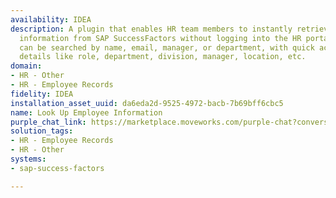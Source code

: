 ```yaml
---
availability: IDEA
description: A plugin that enables HR team members to instantly retrieve employee
  information from SAP SuccessFactors without logging into the HR portal. Employees
  can be searched by name, email, manager, or department, with quick access to important
  details like role, department, division, manager, location, etc.
domain:
- HR - Other
- HR - Employee Records
fidelity: IDEA
installation_asset_uuid: da6eda2d-9525-4972-bacb-7b69bff6cbc5
name: Look Up Employee Information
purple_chat_link: https://marketplace.moveworks.com/purple-chat?conversation=%7B%22messages%22%3A%5B%7B%22role%22%3A%22user%22%2C%22parts%22%3A%5B%7B%22richText%22%3A%22I+want+to+look+up+details+of+an+employee%22%7D%5D%7D%2C%7B%22role%22%3A%22assistant%22%2C%22parts%22%3A%5B%7B%22richText%22%3A%22To+look+up+details+of+an+employee%2C+please+let+me+know+how+you+want+to+search+for+them.+Here+are+your+options%3A+%3Col+xmlns%3D%5C%22http%3A%2F%2Fwww.w3.org%2F1999%2Fxhtml%5C%22%3E%3Cli%3E%3Cb%3EBy+employee+name%3C%2Fb%3E%3C%2Fli%3E%3Cli%3E%3Cb%3EBy+employee+email%3C%2Fb%3E%3C%2Fli%3E%3Cli%3E%3Cb%3EBy+employees+reporting+to+a+manager%3C%2Fb%3E%3C%2Fli%3E%3Cli%3E%3Cb%3EBy+employees+in+a+department%3C%2Fb%3E%3C%2Fli%3E%3C%2Fol%3E%3Cb+xmlns%3D%5C%22http%3A%2F%2Fwww.w3.org%2F1999%2Fxhtml%5C%22%3EWhich+option+would+you+like+to+use%3F%3C%2Fb%3E%22%7D%5D%7D%2C%7B%22role%22%3A%22user%22%2C%22parts%22%3A%5B%7B%22richText%22%3A%22I+want+to+view+Charles+Braun%27s+reportees%22%7D%5D%7D%2C%7B%22role%22%3A%22assistant%22%2C%22parts%22%3A%5B%7B%22reasoningSteps%22%3A%5B%7B%22status%22%3A%22success%22%2C%22richText%22%3A%22Searching+for+direct+reportees+of+%3Cb+xmlns%3D%5C%22http%3A%2F%2Fwww.w3.org%2F1999%2Fxhtml%5C%22%3ECharles+Braun%3C%2Fb%3E+in+%3Cb+xmlns%3D%5C%22http%3A%2F%2Fwww.w3.org%2F1999%2Fxhtml%5C%22%3ESAP+SuccessFactors%3C%2Fb%3E.%22%7D%5D%7D%2C%7B%22richText%22%3A%22%3Cp+xmlns%3D%5C%22http%3A%2F%2Fwww.w3.org%2F1999%2Fxhtml%5C%22%3EHere+are+the+reportees+found+for+Charles+Braun%3A%3Cbr+%2F%3E1.+Ana+Lovelace+%E2%80%93+Integration+Administrator%2C+Global+Human+Resources%3Cbr+%2F%3E2.+June+Headley+%E2%80%93+Automation+Administrator%2C+Global+Human+Resources%3Cbr+%2F%3E3.+Tessa+Walker+%E2%80%93+HR+Business+Partner+Global%2C+Human+Resources+US%3Cbr+%2F%3E4.+Emilio+Branson+%E2%80%93+Decentralised+Administrator%2C+Global+Human+Resources+Please+let+me+know+if+you+want+detailed+information+about+any+specific+reportee+from+this+list.+Just+reply+with+the+name+or+the+number+from+the+list+above%21%3C%2Fp%3E%22%7D%2C%7B%22citations%22%3A%5B%7B%22connectorName%22%3A%22sap-successfactors%22%2C%22citationTitle%22%3A%22Ana+Lovelace%22%7D%2C%7B%22connectorName%22%3A%22sap-successfactors%22%2C%22citationTitle%22%3A%22June+Headley%22%7D%2C%7B%22connectorName%22%3A%22sap-successfactors%22%2C%22citationTitle%22%3A%22Tessa+Walker%22%7D%2C%7B%22connectorName%22%3A%22sap-successfactors%22%2C%22citationTitle%22%3A%22Emilio+Branson%22%7D%5D%7D%5D%7D%2C%7B%22role%22%3A%22user%22%2C%22parts%22%3A%5B%7B%22richText%22%3A%22Emilio+Branson%22%7D%5D%7D%2C%7B%22role%22%3A%22assistant%22%2C%22parts%22%3A%5B%7B%22reasoningSteps%22%3A%5B%7B%22status%22%3A%22success%22%2C%22richText%22%3A%22Retrieving+detailed+employee+information+for+%3Cb+xmlns%3D%5C%22http%3A%2F%2Fwww.w3.org%2F1999%2Fxhtml%5C%22%3EEmilio+Branson%3C%2Fb%3E+from+%3Cb+xmlns%3D%5C%22http%3A%2F%2Fwww.w3.org%2F1999%2Fxhtml%5C%22%3ESAP+SuccessFactors%3C%2Fb%3E.%22%7D%5D%7D%2C%7B%22richText%22%3A%22%3Cp%3EHere+are+the+resolved+details+for+Charles+Braun%27s+reportee+you+selected%3A%3C%2Fp%3E%3Ch3%3E%3Cstrong%3EEmployee+Details%3A+Emilio+Branson%3C%2Fstrong%3E%3C%2Fh3%3E%3Cul%3E%3Cli%3E%3Cp%3E%3Cstrong%3EDisplay+Name%3A%3C%2Fstrong%3E+Emilio+Branson%3C%2Fp%3E%3C%2Fli%3E%3C%2Ful%3E%3Cul%3E%3Cli%3E%3Cp%3E%3Cstrong%3ETitle%3A%3C%2Fstrong%3E+Decentralised+Administrator%3C%2Fp%3E%3C%2Fli%3E%3C%2Ful%3E%3Cul%3E%3Cli%3E%3Cp%3E%3Cstrong%3EDepartment%3A%3C%2Fstrong%3E+Global+Human+Resources+%2850007726%29%3C%2Fp%3E%3C%2Fli%3E%3C%2Ful%3E%3Cul%3E%3Cli%3E%3Cp%3E%3Cstrong%3EDivision%3A%3C%2Fstrong%3E+Corporate+Services+%28CORP_SVCS%29%3C%2Fp%3E%3C%2Fli%3E%3C%2Ful%3E%3Cul%3E%3Cli%3E%3Cp%3E%3Cstrong%3ELocation%3A%3C%2Fstrong%3E+Corporate+-+US-Philadelphia+%281710-2001%29%3C%2Fp%3E%3C%2Fli%3E%3C%2Ful%3E%3Cul%3E%3Cli%3E%3Cp%3E%3Cstrong%3ECountry%3A%3C%2Fstrong%3E+United+States%3C%2Fp%3E%3C%2Fli%3E%3C%2Ful%3E%3Cul%3E%3Cli%3E%3Cp%3E%3Cstrong%3EEmail%3A%3C%2Fstrong%3E+%3Ca+target%3D%5C%22_blank%5C%22+rel%3D%5C%22noopener+noreferrer+nofollow%5C%22+class%3D%5C%22editor-link%5C%22+href%3D%5C%22mailto%3Aemilio.branson%40bestrunsap.com%5C%22%3Eemilio.branson%40bestrunsap.com%3C%2Fa%3E%3C%2Fp%3E%3C%2Fli%3E%3C%2Ful%3E%3Cul%3E%3Cli%3E%3Cp%3E%3Cstrong%3EUsername%3A%3C%2Fstrong%3E+D_ADMIN%3C%2Fp%3E%3C%2Fli%3E%3C%2Ful%3E%3Cul%3E%3Cli%3E%3Cp%3E%3Cstrong%3EManager%3A%3C%2Fstrong%3E+Charles+Braun%3C%2Fp%3E%3C%2Fli%3E%3C%2Ful%3E%3Cul%3E%3Cli%3E%3Cp%3E%3Cstrong%3EManager+Email%3A%3C%2Fstrong%3E+%3Ca+target%3D%5C%22_blank%5C%22+rel%3D%5C%22noopener+noreferrer+nofollow%5C%22+class%3D%5C%22editor-link%5C%22+href%3D%5C%22mailto%3ACharles.braun%40bestrunsap.com%5C%22%3ECharles.braun%40bestrunsap.com%3C%2Fa%3E%3C%2Fp%3E%3C%2Fli%3E%3C%2Ful%3E%3Cul%3E%3Cli%3E%3Cp%3E%3Cstrong%3EStatus%3A%3C%2Fstrong%3E+Active%3C%2Fp%3E%3C%2Fli%3E%3C%2Ful%3E%3Cul%3E%3Cli%3E%3Cp%3E%3Cstrong%3EGender%3A%3C%2Fstrong%3E+Male%3C%2Fp%3E%3C%2Fli%3E%3C%2Ful%3E%3Cul%3E%3Cli%3E%3Cp%3E%3Cstrong%3EDate+of+Birth%3A%3C%2Fstrong%3E+7+April+1996%3C%2Fp%3E%3C%2Fli%3E%3C%2Ful%3E%3Cul%3E%3Cli%3E%3Cp%3E%3Cstrong%3EHire+Date%3A%3C%2Fstrong%3E+1+January+2021%3C%2Fp%3E%3C%2Fli%3E%3C%2Ful%3E%3Cp%3EIf+you+need+more+information+or+want+details+about+another+reportee%2C+just+let+me+know%21%3C%2Fp%3E%22%7D%5D%7D%5D%7D
solution_tags:
- HR - Employee Records
- HR - Other
systems:
- sap-success-factors

---
```

